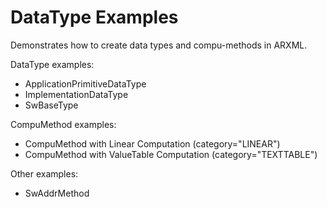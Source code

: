 # DataType Examples

Demonstrates how to create data types and compu-methods in ARXML.

DataType examples:

- ApplicationPrimitiveDataType
- ImplementationDataType
- SwBaseType

CompuMethod examples:

- CompuMethod with Linear Computation (category="LINEAR")
- CompuMethod with ValueTable Computation (category="TEXTTABLE")

Other examples:

- SwAddrMethod

